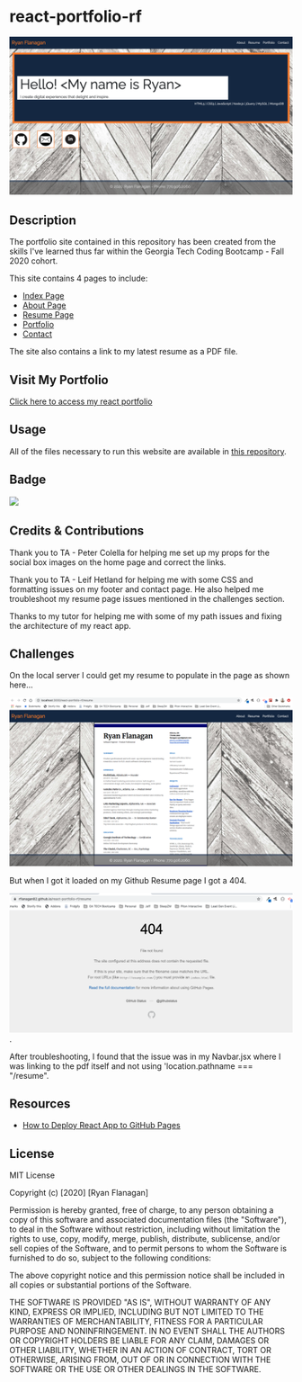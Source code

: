 # react-portfolio-rf

![](./src/images/react-resume-pg.png)

## Description
The portfolio site contained in this repository has been created from the skills I've learned thus far within the Georgia Tech Coding Bootcamp - Fall 2020 cohort.

This site contains 4 pages to include:

- [Index Page](https://rflanagan82.github.io/react-portfolio-rf/)
- [About Page](https://rflanagan82.github.io/react-portfolio-rf/about)
- [Resume Page]()
- [Portfolio](https://rflanagan82.github.io/react-portfolio-rf/portfolio)
- [Contact]()

The site also contains a link to my latest resume as a PDF file.

## Visit My Portfolio
[Click here to access my react portfolio](https://rflanagan82.github.io/react-portfolio-rf/)

## Usage
All of the files necessary to run this website are available in [this repository](https://github.com/RFlanagan82/react-portfolio-rf).

## Badge
![](https://img.shields.io/badge/RFlanagan82-Do%20it%20for%20the%20users-green)

## Credits & Contributions
Thank you to TA - Peter Colella for helping me set up my props for the social box images on the home page and correct the links.

Thank you to TA - Leif Hetland for helping me with some CSS and formatting issues on my footer and contact page. He also helped me troubleshoot my resume page issues mentioned in the challenges section.

Thanks to my tutor for helping me with some of my path issues and fixing the architecture of my react app.

## Challenges

On the local server I could get my resume to populate in the page as shown here...

![](./src/images/resume_on_local.png)

But when I got it loaded on my Github Resume page I got a 404.

![](./src/images/resume_page-404.png).

After troubleshooting, I found that the issue was in my Navbar.jsx where I was linking to the pdf itself and not using 'location.pathname === "/resume".


## Resources
* [How to Deploy React App to GitHub Pages](https://dev.to/yuribenjamin/how-to-deploy-react-app-in-github-pages-2a1f)


## License

MIT License

Copyright (c) [2020] [Ryan Flanagan]

Permission is hereby granted, free of charge, to any person obtaining a copy
of this software and associated documentation files (the "Software"), to deal
in the Software without restriction, including without limitation the rights
to use, copy, modify, merge, publish, distribute, sublicense, and/or sell
copies of the Software, and to permit persons to whom the Software is
furnished to do so, subject to the following conditions:

The above copyright notice and this permission notice shall be included in all
copies or substantial portions of the Software.

THE SOFTWARE IS PROVIDED "AS IS", WITHOUT WARRANTY OF ANY KIND, EXPRESS OR
IMPLIED, INCLUDING BUT NOT LIMITED TO THE WARRANTIES OF MERCHANTABILITY,
FITNESS FOR A PARTICULAR PURPOSE AND NONINFRINGEMENT. IN NO EVENT SHALL THE
AUTHORS OR COPYRIGHT HOLDERS BE LIABLE FOR ANY CLAIM, DAMAGES OR OTHER
LIABILITY, WHETHER IN AN ACTION OF CONTRACT, TORT OR OTHERWISE, ARISING FROM,
OUT OF OR IN CONNECTION WITH THE SOFTWARE OR THE USE OR OTHER DEALINGS IN THE
SOFTWARE.

